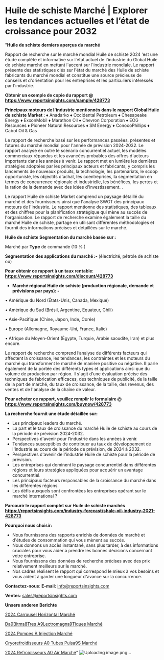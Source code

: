 # Huile de schiste Marché | Explorer les tendances actuelles et l’état de croissance pour 2032

"<strong>Huile de schiste derniers aperçus du marché</strong>

Rapport de recherche sur le marché mondial Huile de schiste 2024 'est une étude complète et informative sur l'état actuel de l'industrie du Global Huile de schiste marché en mettant l'accent sur l'industrie mondiale. Le rapport présente des statistiques clés sur l'état du marché des Huile de schiste fabricants du marché mondial et constitue une source précieuse de conseils et d'orientation pour les entreprises et les particuliers intéressés par l'industrie.

<strong>Obtenir un exemple de copie du rapport @ <a href=https://www.reportsinsights.com/sample/428773>https://www.reportsinsights.com/sample/428773</a></strong>

<strong>Principaux moteurs de l'industrie mentionnés dans le rapport Global Huile de schiste Market</strong> :
♦ Anadarko
♦ Occidental Petroleum
♦ Chesapeake Energy
♦ ExxonMobil
♦ Marathon Oil
♦ Chevron Corporation
♦ EOG Resources
♦ Pioneer Natural Resources
♦ SM Energy
♦ ConocoPhillips
♦ Cabot Oil & Gas

Le rapport de recherche basé sur les performances passées, présentes et futures du marché mondial pour l'année de prévision 2024-2032. Le rapport analyse en outre le scénario concurrentiel actuel, les modèles commerciaux répandus et les avancées probables des offres d'acteurs importants dans les années à venir. Le rapport met en lumière les dernières stratégies adoptées par les principaux acteurs et fabricants, y compris les lancements de nouveaux produits, la technologie, les partenariats, le scoop opportuniste, les objectifs d'achat, les coentreprises, la segmentation en termes de concurrence régionale et industrielle, les bénéfices, les pertes et la ration de la demande avec des idées d'investissement. .

Le rapport Huile de schiste Market comprend un paysage détaillé du marché et des fournisseurs ainsi que l'analyse SWOT des principaux moteurs de l'industrie. Le rapport mentionne des statistiques, des tableaux et des chiffres pour la planification stratégique qui mène au succès de l'organisation. Le rapport de recherche examine également la taille du marché Huile de schiste, partage en utilisant différentes méthodologies et fournit des informations précises et détaillées sur le marché.

<strong>Huile de schiste Segmentation du marché basée sur :</strong>

Marché par <strong>Type</strong> de commande (10 % )

<strong>Segmentation des applications du marché :-</strong> (électricité, pétrole de schiste ou)

<strong>Pour obtenir ce rapport à un taux rentable: <a href=https://www.reportsinsights.com/discount/428773>https://www.reportsinsights.com/discount/428773</a></strong>
<ul>
  <li><strong>Marché régional Huile de schiste (production régionale, demande et prévisions par pays): -</strong></li>
</ul>
• Amérique du Nord (États-Unis, Canada, Mexique)

• Amérique du Sud (Brésil, Argentine, Equateur, Chili)

• Asie-Pacifique (Chine, Japon, Inde, Corée)

• Europe (Allemagne, Royaume-Uni, France, Italie)

• Afrique du Moyen-Orient (Égypte, Turquie, Arabie saoudite, Iran) et plus encore.

Le rapport de recherche comprend l’analyse de différents facteurs qui affectent la croissance, les tendances, les contraintes et les moteurs du marché qui transforment le marché de manière positive ou négative. Il parle également de la portée des différents types et applications ainsi que du volume de production par région. Il s'agit d'une évaluation précise des techniques de fabrication efficaces, des techniques de publicité, de la taille de la part de marché, du taux de croissance, de la taille, des revenus, des ventes et de l'analyse de la chaîne de valeur.

<strong>Pour acheter ce rapport, veuillez remplir le formulaire @   <a href=https://www.reportsinsights.com/buynow/428773>https://www.reportsinsights.com/buynow/428773</a></strong>

<strong>La recherche fournit une étude détaillée sur:</strong>
<ul>
  <li>Les principaux leaders du marché.</li>
  <li>La part et le taux de croissance du marché Huile de schiste au cours de la période de prévision 2024-2032.</li>
  <li>Perspectives d'avenir pour l'industrie dans les années à venir.</li>
  <li>Tendances susceptibles de contribuer au taux de développement de l'industrie au cours de la période de prévision, de 2024 à 2032.</li>
  <li>Perspectives d'avenir de l'industrie Huile de schiste pour la période de prévision.</li>
  <li>Les entreprises qui dominent le paysage concurrentiel dans différentes régions et leurs stratégies appliquées pour acquérir un avantage concurrentiel.</li>
  <li>Les principaux facteurs responsables de la croissance du marché dans les différentes régions.</li>
  <li>Les défis auxquels sont confrontées les entreprises opérant sur le marché international ?</li>
</ul>

<strong>Parcourir le rapport complet sur Huile de schiste marchés <a href=https://reportsinsights.com/industry-forecast/shale-oil-industry-2021-428773>https://reportsinsights.com/industry-forecast/shale-oil-industry-2021-428773</a></strong>

<strong>Pourquoi nous choisir:</strong>
<ul>
  <li>Nous fournissons des rapports enrichis de données de marché et d'études de consommation qui vous mènent au succès.</li>
  <li>Nous donnons un accès instantané, sans plus tarder, à des informations cruciales pour vous aider à prendre les bonnes décisions concernant votre entreprise.</li>
  <li>Nous fournissons des données de recherche précises avec des prix relativement meilleurs sur le marché.</li>
  <li>Nos cadres réalisent le rapport qui correspond le mieux à vos besoins et vous aident à garder une longueur d'avance sur la concurrence.</li>
</ul>
<strong>Contactez-nous:
</strong><strong>E-mail:</strong> <a href=mailto:info@reportsinsights.com>info@reportsinsights.com</a>

<strong>Ventes</strong>: <a href=mailto:sales@reportsinsights.com>sales@reportsinsights.com</a>

<strong>Unsere anderen Berichte</strong>

<a href=https://www.linkedin.com/pulse/2024-carrousel-horizontal-march%C3%A9-informations-imimc/>2024 Carrousel Horizontal Marché</a>

<a href=https://www.linkedin.com/pulse/d%C3%A9bitm%C3%A8tres-%C3%A9lectromagn%C3%A9tiques-march%C3%A9-2024-hipqc/>Da9Bitma8Tres A9Lectromagna9Tiques Marché</a>

<a href=https://www.linkedin.com/pulse/2024-pompes-à-injection-marché-partager-lanalyse-skzic/>2024 Pompes À Injection Marché</a>

<a href=https://www.linkedin.com/pulse/cryorefroidisseurs-%C3%A0-tubes-puls%C3%A9s-march%C3%A9-lpkjf/>Cryorefroidisseurs A0 Tubes Pulsa9S Marché</a>

<a href=https://www.linkedin.com/pulse/2024-refroidisseurs-%C3%A0-air-march%C3%A9-informations-yb1yc/>2024 Refroidisseurs A0 Air Marché</a>"
![Uploading image.png…]()
